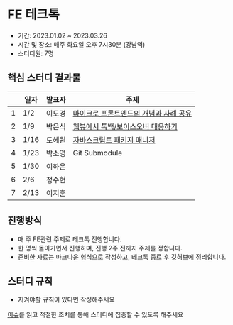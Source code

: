 # FE 테크톡

- 기간: 2023.01.02 ~ 2023.03.26
- 시간 및 장소: 매주 화요일 오후 7시30분 (강남역)
- 스터디원: 7명

## 핵심 스터디 결과물

| | 일자  | 발표자 | 주제 |
|-|------|------|------|
|1| 1/2  | 이도경 | [마이크로 프론트엔드의 개념과 사례 공유](https://github.com/Learning-Is-Vital-In-Development/24-frontend-tech-talk/blob/main/w01/%EB%B0%9C%ED%91%9C%EC%9E%90%EB%A3%8C.md) |
|2| 1/9  | 박은식 | [웹뷰에서 톡백/보이스오버 대응하기](https://github.com/Learning-Is-Vital-In-Development/24-frontend-tech-talk/blob/main/w02/%EB%B0%9C%ED%91%9C%EC%9E%90%EB%A3%8C.md) |
|3| 1/16 | 도혜원 | [자바스크립트 패키지 매니저](https://github.com/Learning-Is-Vital-In-Development/24-frontend-tech-talk/tree/main/w03) |
|4| 1/23 | 박소영 | Git Submodule |
|5| 1/30 | 이하은 | |
|6| 2/6  | 정수현 | |
|7| 2/13 | 이지훈 | |

## 진행방식

- 매 주 FE관련 주제로 테크톡 진행합니다.
- 한 명씩 돌아가면서 진행하며, 진행 2주 전까지 주제를 정합니다.
- 준비한 자료는 마크다운 형식으로 작성하고, 테크톡 종료 후 깃허브에 정리합니다.

## 스터디 규칙

- 지켜야할 규칙이 있다면 작성해주세요

[이슈](https://github.com/Learning-Is-Vital-In-Development/study-template/issues)를 읽고 적절한 조치를 통해 스터디에 집중할 수 있도록 해주세요
